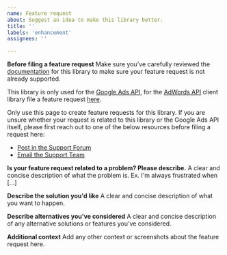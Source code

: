 ```yaml
---
name: Feature request
about: Suggest an idea to make this library better.
title: ''
labels: 'enhancement'
assignees: ''

---
```


**Before filing a feature request**
Make sure you've carefully reviewed the
[documentation](https://developers.google.com/google-ads/api/docs/client-libs/python)
for this library to make sure your feature request is not already supported.

This library is only used for the
[Google Ads API](https://developers.google.com/google-ads/api/docs/start), for
the [AdWords API](https://developers.google.com/adwords/api/docs/guides/start)
client library file a feature request
[here](https://github.com/googleads/googleads-python-lib/issues).

Only use this page to create feature requests for this library. If you are
unsure whether your request is related to this library or the Google Ads API
itself, please first reach out to one of the below resources before filing a
request here:

* [Post in the Support Forum](https://support.google.com/google-ads/thread/new)
* [Email the Support Team](https://support.google.com/google-ads/gethelp)

**Is your feature request related to a problem? Please describe.**
A clear and concise description of what the problem is. Ex. I'm always frustrated when [...]

**Describe the solution you'd like**
A clear and concise description of what you want to happen.

**Describe alternatives you've considered**
A clear and concise description of any alternative solutions or features you've considered.

**Additional context**
Add any other context or screenshots about the feature request here.
